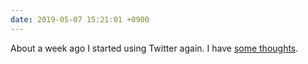 ```yaml
---
date: 2019-05-07 15:21:01 +0900
---
```

About a week ago I started using Twitter again. I have [some thoughts](https://articles.inqk.net/2019/05/07/back-on-twitter.html).

